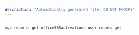 ```yaml
---
description: "Automatically generated file. DO NOT MODIFY"
---
```


```bash

mgc reports get-office365activations-user-counts get

```